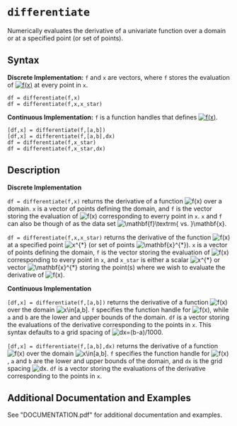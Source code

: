 # `differentiate`

Numerically evaluates the derivative of a univariate function over a domain or at a specified point (or set of points).


## Syntax

**Discrete Implementation:** `f` and `x` are vectors, where `f` stores the evaluation of <a href="https://www.codecogs.com/eqnedit.php?latex=f(x)" target="_blank"><img src="https://latex.codecogs.com/svg.latex?f(x)" title="f(x)" /></a> at every point in `x`.

`df = differentiate(f,x)`\
`df = differentiate(f,x,x_star)`

**Continuous Implementation:** `f` is a function handles that defines <a href="https://www.codecogs.com/eqnedit.php?latex=f(x)" target="_blank"><img src="https://latex.codecogs.com/svg.latex?f(x)" title="f(x)" /></a>.

`[df,x] = differentiate(f,[a,b])`\
`[df,x] = differentiate(f,[a,b],dx)`\
`df = differentiate(f,x_star)`\
`df = differentiate(f,x_star,dx)`


## Description

**Discrete Implementation**

`df = differentiate(f,x)` returns the derivative of a function <img src="https://latex.codecogs.com/svg.latex?f(x)" title="f(x)" /> over a domain. `x` is a vector of points defining the domain, and `f` is the vector storing the evaluation of <img src="https://latex.codecogs.com/svg.latex?f(x)" title="f(x)" /> corresponding to everry point in `x`. `x` and `f` can also be though of as the data set <img src="https://latex.codecogs.com/svg.latex?\mathbf{f}\textrm{&space;vs.&space;}\mathbf{x}" title="\mathbf{f}\textrm{ vs. }\mathbf{x}" />.
            
`df = differentiate(f,x,x_star)` returns the derivative of the function <img src="https://latex.codecogs.com/svg.latex?f(x)" title="f(x)" /> at a specified point <img src="https://latex.codecogs.com/svg.latex?x^{*}" title="x^{*}" /> (or set of points <img src="https://latex.codecogs.com/svg.latex?\mathbf{x}^{*}" title="\mathbf{x}^{*}" />). `x` is a vector of points defining the domain, `f` is the vector storing the evaluation of <img src="https://latex.codecogs.com/svg.latex?f(x)" title="f(x)" /> corresponding to every point in `x`, and `x_star` is either a scalar <img src="https://latex.codecogs.com/svg.latex?x^{*}" title="x^{*}" /> or vector <img src="https://latex.codecogs.com/svg.latex?\mathbf{x}^{*}" title="\mathbf{x}^{*}" /> storing the point(s) where we wish to evaluate the derivative of <img src="https://latex.codecogs.com/svg.latex?f(x)" title="f(x)" />.
 
 **Continuous Implementation**

`[df,x] = differentiate(f,[a,b])` returns the derivative of a function <img src="https://latex.codecogs.com/svg.latex?f(x)" title="f(x)" /> over the domain <img src="https://latex.codecogs.com/svg.latex?x\in[a,b]" title="x\in[a,b]" />. `f` specifies the function handle for <img src="https://latex.codecogs.com/svg.latex?f(x)" title="f(x)" />, while `a` and `b` are the lower and upper bounds of the domain. `df` is a vector storing the evaluations of the derivative corresponding to the points in `x`. This syntax defaults to a grid spacing of <img src="https://latex.codecogs.com/svg.latex?dx=(b-a)/1000" title="dx=(b-a)/1000" />.
            
`[df,x] = differentiate(f,[a,b],dx)` returns the derivative of a function <img src="https://latex.codecogs.com/svg.latex?f(x)" title="f(x)" /> over the domain <img src="https://latex.codecogs.com/svg.latex?x\in[a,b]" title="x\in[a,b]" />. `f` specifies the function handle for <img src="https://latex.codecogs.com/svg.latex?f(x)" title="f(x)" />, `a` and `b` are the lower and upper bounds of the domain, and `dx` is the grid spacing <img src="https://latex.codecogs.com/svg.latex?dx" title="dx" />. `df` is a vector storing the evaluations of the derivative corresponding to the points in `x`.



## Additional Documentation and Examples

See "DOCUMENTATION.pdf" for additional documentation and examples.
